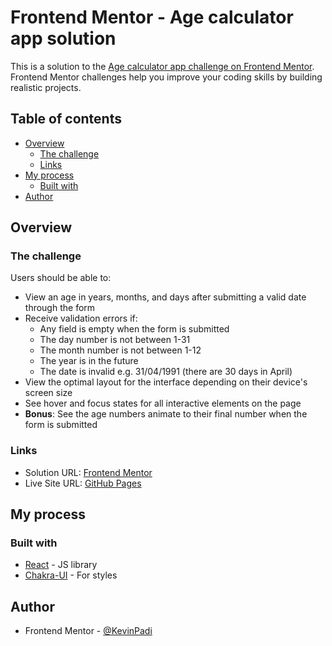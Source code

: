 # Frontend Mentor - Age calculator app solution

This is a solution to the [Age calculator app challenge on Frontend Mentor](https://www.frontendmentor.io/challenges/age-calculator-app-dF9DFFpj-Q). Frontend Mentor challenges help you improve your coding skills by building realistic projects.

## Table of contents

- [Overview](#overview)
  - [The challenge](#the-challenge)
  - [Links](#links)
- [My process](#my-process)
  - [Built with](#built-with)
- [Author](#author)

## Overview

### The challenge

Users should be able to:

- View an age in years, months, and days after submitting a valid date through the form
- Receive validation errors if:
  - Any field is empty when the form is submitted
  - The day number is not between 1-31
  - The month number is not between 1-12
  - The year is in the future
  - The date is invalid e.g. 31/04/1991 (there are 30 days in April)
- View the optimal layout for the interface depending on their device's screen size
- See hover and focus states for all interactive elements on the page
- **Bonus**: See the age numbers animate to their final number when the form is submitted

### Links

- Solution URL: [Frontend Mentor](https://www.frontendmentor.io/solutions/age-calculator-app-with-react-tcAuikcSsU)
- Live Site URL: [GitHub Pages](https://kevinpadi.github.io/age-calculator-app/)

## My process

### Built with

- [React](https://reactjs.org/) - JS library
- [Chakra-UI](https://chakra-ui.com/) - For styles

## Author

- Frontend Mentor - [@KevinPadi](https://www.frontendmentor.io/profile/KevinPadi)
